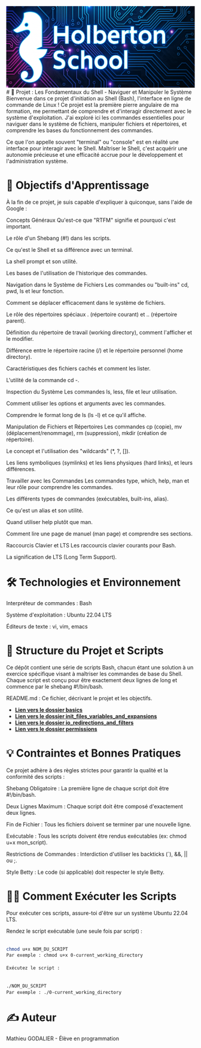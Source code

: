 <img src= "https://github.com/Mathieu7483/Aiko78-Photgraphy/blob/main/holberton%20modif.png">
# 🐚 Projet : Les Fondamentaux du Shell - Naviguer et Manipuler le Système
Bienvenue dans ce projet d'initiation au Shell (Bash), l'interface en ligne de commande de Linux ! Ce projet est la première pierre angulaire de ma formation, me permettant de comprendre et d'interagir directement avec le système d'exploitation. J'ai exploré ici les commandes essentielles pour naviguer dans le système de fichiers, manipuler fichiers et répertoires, et comprendre les bases du fonctionnement des commandes.

Ce que l'on appelle souvent "terminal" ou "console" est en réalité une interface pour interagir avec le Shell. Maîtriser le Shell, c'est acquérir une autonomie précieuse et une efficacité accrue pour le développement et l'administration système.

# 🎯 Objectifs d'Apprentissage
À la fin de ce projet, je suis capable d'expliquer à quiconque, sans l'aide de Google :

Concepts Généraux
Qu'est-ce que "RTFM" signifie et pourquoi c'est important.

Le rôle d'un Shebang (#!) dans les scripts.

Ce qu'est le Shell et sa différence avec un terminal.

La shell prompt et son utilité.

Les bases de l'utilisation de l'historique des commandes.

Navigation dans le Système de Fichiers
Les commandes ou "built-ins" cd, pwd, ls et leur fonction.

Comment se déplacer efficacement dans le système de fichiers.

Le rôle des répertoires spéciaux . (répertoire courant) et .. (répertoire parent).

Définition du répertoire de travail (working directory), comment l'afficher et le modifier.

Différence entre le répertoire racine (/) et le répertoire personnel (home directory).

Caractéristiques des fichiers cachés et comment les lister.

L'utilité de la commande cd -.

Inspection du Système
Les commandes ls, less, file et leur utilisation.

Comment utiliser les options et arguments avec les commandes.

Comprendre le format long de ls (ls -l) et ce qu'il affiche.

Manipulation de Fichiers et Répertoires
Les commandes cp (copie), mv (déplacement/renommage), rm (suppression), mkdir (création de répertoire).

Le concept et l'utilisation des "wildcards" (*, ?, []).

Les liens symboliques (symlinks) et les liens physiques (hard links), et leurs différences.

Travailler avec les Commandes
Les commandes type, which, help, man et leur rôle pour comprendre les commandes.

Les différents types de commandes (exécutables, built-ins, alias).

Ce qu'est un alias et son utilité.

Quand utiliser help plutôt que man.

Comment lire une page de manuel (man page) et comprendre ses sections.

Raccourcis Clavier et LTS
Les raccourcis clavier courants pour Bash.

La signification de LTS (Long Term Support).

# 🛠️ Technologies et Environnement
Interpréteur de commandes : Bash

Système d'exploitation : Ubuntu 22.04 LTS

Éditeurs de texte : vi, vim, emacs

# 📖 Structure du Projet et Scripts
Ce dépôt contient une série de scripts Bash, chacun étant une solution à un exercice spécifique visant à maîtriser les commandes de base du Shell. Chaque script est conçu pour être exactement deux lignes de long et commence par le shebang #!/bin/bash.

README.md : Ce fichier, décrivant le projet et les objectifs.
* **[Lien vers le dossier basics](https://github.com/Mathieu7483/holbertonschool-shell/tree/main/basics)**
* **[Lien vers le dossier init_files_variables_and_expansions](https://github.com/Mathieu7483/holbertonschool-shell/tree/main/init_files_variables_and_expansions)**
* **[Lien vers le dossier io_redirections_and_filters](https://github.com/Mathieu7483/holbertonschool-shell/tree/main/io_redirections_and_filters)** 
* **[Lien vers le dossier permissions](https://github.com/Mathieu7483/holbertonschool-shell/tree/main/permissions)**



# 💡 Contraintes et Bonnes Pratiques
Ce projet adhère à des règles strictes pour garantir la qualité et la conformité des scripts :

Shebang Obligatoire : La première ligne de chaque script doit être #!/bin/bash.

Deux Lignes Maximum : Chaque script doit être composé d'exactement deux lignes.

Fin de Fichier : Tous les fichiers doivent se terminer par une nouvelle ligne.

Exécutable : Tous les scripts doivent être rendus exécutables (ex: chmod u+x mon_script).

Restrictions de Commandes : Interdiction d'utiliser les backticks (`), &&, || ou ;.

Style Betty : Le code (si applicable) doit respecter le style Betty.

# 👨‍💻 Comment Exécuter les Scripts
Pour exécuter ces scripts, assure-toi d'être sur un système Ubuntu 22.04 LTS.

Rendez le script exécutable (une seule fois par script) :

```bash

chmod u+x NOM_DU_SCRIPT
Par exemple : chmod u+x 0-current_working_directory

Exécutez le script :
```
```bash

./NOM_DU_SCRIPT
Par exemple : ./0-current_working_directory
```

# ✍️ Auteur
Mathieu GODALIER - Élève en programmation
